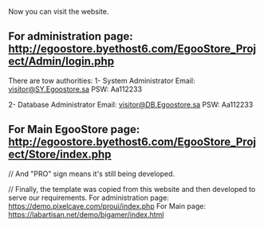 Now you can visit the website.

## For administration page:  http://egoostore.byethost6.com/EgooStore_Project/Admin/login.php
There are tow authorities:
1- System Administrator
Email:  visitor@SY.Egoostore.sa
PSW:  Aa112233

2- Database Administrator
Email:  visitor@DB.Egoostore.sa	
PSW:  Aa112233

## For Main EgooStore page:  http://egoostore.byethost6.com/EgooStore_Project/Store/index.php

// And "PRO" sign means it's still being developed.




// Finally, the template was copied from this website and then developed to serve our requirements.
For administration page:  https://demo.pixelcave.com/proui/index.php
For Main page:  https://labartisan.net/demo/bigamer/index.html
